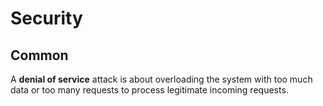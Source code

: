 # Security

## Common

A **denial of service** attack is about overloading the system with too much data or too many requests to process legitimate incoming requests.



